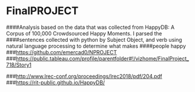 # FinalPROJECT


####Analysis based on the data that was collected from HappyDB: A Corpus of 100,000 Crowdsourced Happy Moments. I parsed the ####sentences collected with python by Subject Object, and verb using natural language processing to determine what makes ####people happy
###https://github.com/emercad0/NPROJECT
###https://public.tableau.com/profile/parentfolder#!/vizhome/FinalProject_718/Story1


###http://www.lrec-conf.org/proceedings/lrec2018/pdf/204.pdf
###https://rit-public.github.io/HappyDB/

